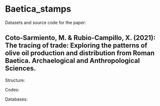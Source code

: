 # Baetica_stamps
Datasets and source code for the paper:

## Coto-Sarmiento, M. & Rubio-Campillo, X. (2021): The tracing of trade: Exploring the patterns of olive oil production and distribution from Roman Baetica. Archaelogical and Anthropological Sciences. 

Structure: 

Codes:

Databases: 
